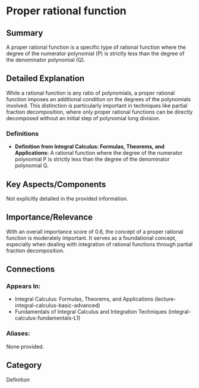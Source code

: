 # Proper rational function

## Summary
A proper rational function is a specific type of rational function where the degree of the numerator polynomial (P) is strictly less than the degree of the denominator polynomial (Q).

## Detailed Explanation
While a rational function is any ratio of polynomials, a proper rational function imposes an additional condition on the degrees of the polynomials involved. This distinction is particularly important in techniques like partial fraction decomposition, where only proper rational functions can be directly decomposed without an initial step of polynomial long division.

### Definitions
*   **Definition from Integral Calculus: Formulas, Theorems, and Applications:** A rational function where the degree of the numerator polynomial P is strictly less than the degree of the denominator polynomial Q.

## Key Aspects/Components
Not explicitly detailed in the provided information.

## Importance/Relevance
With an overall importance score of 0.6, the concept of a proper rational function is moderately important. It serves as a foundational concept, especially when dealing with integration of rational functions through partial fraction decomposition.

## Connections
### Appears In:
*   Integral Calculus: Formulas, Theorems, and Applications (lecture-integral-calculus-basic-advanced)
*   Fundamentals of Integral Calculus and Integration Techniques (integral-calculus-fundamentals-L1)

### Aliases:
None provided.

## Category
Definition